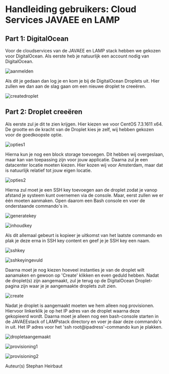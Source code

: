 # Handleiding gebruikers: Cloud Services JAVAEE en LAMP

## Part 1: DigitalOcean 
Voor de cloudservices van de JAVAEE en LAMP stack hebben we gekozen voor DigitalOcean.
Als eerste heb je natuurlijk een account nodig van DigitalOcean. 

![aanmelden](https://cloud.githubusercontent.com/assets/17174539/25784124/92a9229a-3368-11e7-9555-c88f91f7e22f.png)

Als dit je gedaan dan log je en kom je bij de DigitalOcean Droplets uit.
Hier zullen we dan aan de slag gaan om een nieuwe droplet te creeëren.

![createdroplet](https://cloud.githubusercontent.com/assets/17174539/25784127/92abbe24-3368-11e7-866b-bf37ad66c535.png)

## Part 2: Droplet creeëren
Als eerste zul je dit te zien krijgen. Hier kiezen we voor CentOS 7.3.1611 x64.
De grootte en de kracht van de Droplet kies je zelf, wij hebben gekozen voor de goedkoopste optie.

![opties1](https://cloud.githubusercontent.com/assets/17174539/25784128/930c5c0c-3368-11e7-8da0-e6392e764f48.png)

Hierna kun je nog een block storage toevoegen. Dit hebben wij overgeslaan, maar kan van toepassing zijn voor jouw applicatie.
Daarna zul je een datacenter locatie moeten kiezen. Hier kozen wij voor Amsterdam, maar dat is natuurlijk relatief tot jouw eigen locatie.

![opties2](https://cloud.githubusercontent.com/assets/17174539/25784133/9311f07c-3368-11e7-905d-57cf13efed1e.png)

Hierna zul moet je een SSH key toevoegen aan de droplet zodat je vanop afstand je systeem kunt overnemen via de console.
Maar, eerst zullen we er één moeten aanmaken. Open daarom een Bash console en voer de onderstaande commando's in.

![generatekey](https://cloud.githubusercontent.com/assets/17174539/25784125/92a9c20e-3368-11e7-8c45-1de2bcb6cf89.png)

![inhoudkey](https://cloud.githubusercontent.com/assets/17174539/25784126/92ab6da2-3368-11e7-96be-897a11b52f52.png)

Als dit allemaal gebeurt is kopieer je uitkomst van het laatste commando en plak je deze erna in SSH key content en geef je je SSH key een naam.

![sshkey](https://cloud.githubusercontent.com/assets/17174539/25784130/930f5948-3368-11e7-8626-29a9b69b6e41.png) 

![sshkeyingevuld](https://cloud.githubusercontent.com/assets/17174539/25784131/930f53d0-3368-11e7-8295-fe35eebf58c8.png)

Daarna moet je nog kiezen hoeveel instanties je van de droplet wilt aanamaken en gewoon op 'Create' klikken en even geduld hebben.
Nadat de droplet(s) zijn aangemaakt, zul je terug op de DigitalOcean Droplet-pagina zijn waar je je aangemaakte droplets zult zien.

![create](https://cloud.githubusercontent.com/assets/17174539/25784122/92a71360-3368-11e7-9a94-a70e279d3fbc.png)

Nadat je droplet is aangemaakt moeten we hem alleen nog provisionen.
Hiervoor linkerklik je op het IP adres van de droplet waarna deze gekopieerd wordt.
Daarna moet je alleen nog een bash-console starten in de JAVAEEstack of LAMPstack directory en voer je daar deze commando's in uit.
Het IP adres voor het 'ssh root@ipadress'-commando kun je plakken.

![dropletaangemaakt](https://cloud.githubusercontent.com/assets/17174539/25784123/92a87426-3368-11e7-92ac-0b1b3b4e5197.png)

![provisioning1](https://cloud.githubusercontent.com/assets/17174539/25784132/9310b5ae-3368-11e7-9225-62c857880c45.png)

![provisioning2](https://cloud.githubusercontent.com/assets/17174539/25784129/930ebd8a-3368-11e7-9929-f8e5d57f5f59.png)


Auteur(s) Stephan Heirbaut

